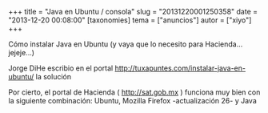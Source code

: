 +++
title = "Java en Ubuntu / consola"
slug = "20131220001250358"
date = "2013-12-20 00:08:00"
[taxonomies]
tema = ["anuncios"]
autor = ["xiyo"]
+++

Cómo instalar Java en Ubuntu (y vaya que lo necesito para Hacienda…
jejeje…)

Jorge DiHe escribio en el portal
<a href="http://tuxapuntes.com/instalar-java-en-ubuntu/">http://tuxapuntes.com/instalar-java-en-ubuntu/</a>
la solución

Por cierto, el portal de Hacienda (
<a href="http://sat.gob.mx">http://sat.gob.mx</a> ) funciona muy bien
con la siguiente combinación: Ubuntu, Mozilla Firefox -actualización 26-
y Java

